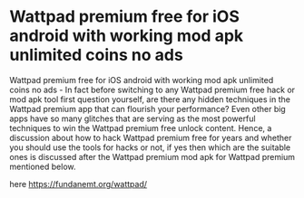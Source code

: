 # Wattpad premium free for iOS android with working mod apk unlimited coins no ads

Wattpad premium free for iOS android with working mod apk unlimited coins no ads - In fact before switching to any Wattpad premium free hack or mod apk tool first question yourself, are there any hidden techniques in the Wattpad premium app that can flourish your performance? Even other big apps have so many glitches that are serving as the most powerful techniques to win the Wattpad premium free unlock content. Hence, a discussion about how to hack Wattpad premium free for years and whether you should use the tools for hacks or not, if yes then which are the suitable ones is discussed after the Wattpad premium mod apk for Wattpad premium mentioned below.

here https://fundanemt.org/wattpad/
